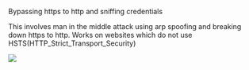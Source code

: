 Bypassing https to http and sniffing credentials

This involves man in the middle attack using arp spoofing and breaking down https to http. Works on websites which do not use HSTS(HTTP_Strict_Transport_Security) 


[![](http://img.youtube.com/vi/fL3C7ik_s-8/0.jpg)](http://www.youtube.com/watch?v=fL3C7ik_s-8 "Sniffing credentials")

